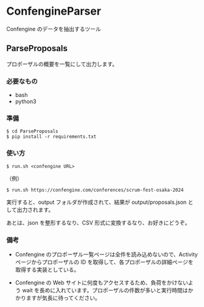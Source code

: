 # ConfengineParser

Confengine のデータを抽出するツール

## ParseProposals

プロポーザルの概要を一覧にして出力します。

### 必要なもの

- bash
- python3

### 準備

```
$ cd ParseProposals
$ pip install -r requirements.txt
```

### 使い方

```
$ run.sh <confengine URL>
```

（例）

```
$ run.sh https://confengine.com/conferences/scrum-fest-osaka-2024
```

実行すると、output フォルダが作成されて、結果が output/proposals.json として出力されます。

あとは、json を整形するなり、CSV 形式に変換するなり、お好きにどうぞ。

### 備考

- Confengine のプロポーザル一覧ページは全件を読み込めないので、Activity ページからプロポーザルの ID を取得して、各プロポーザルの詳細ページを取得する実装としている。

- Confengine の Web サイトに何度もアクセスするため、負荷をかけないよう wait を長めに入れています。プロポーザルの件数が多いと実行時間はかかりますが気長に待ってください。
